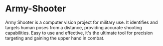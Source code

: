 # Army-Shooter
Army Shooter is a computer vision project for military use. It identifies and targets human poses from a distance, providing accurate shooting capabilities. Easy to use and effective, it's the ultimate tool for precision targeting and gaining the upper hand in combat.
